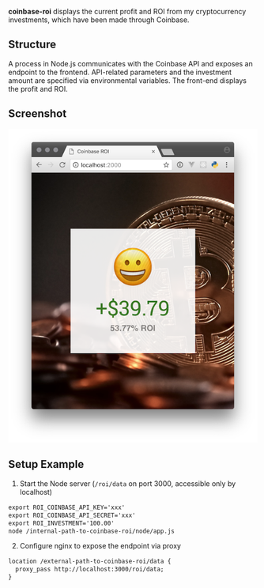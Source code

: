 __coinbase-roi__ displays the current profit and ROI from my cryptocurrency investments, which have been made through Coinbase.

## Structure
A process in Node.js communicates with the Coinbase API and exposes an endpoint to the frontend. API-related parameters and the investment amount are specified via environmental variables. The front-end displays the profit and ROI.

## Screenshot
<img src="https://raw.githubusercontent.com/erikvorkink/coinbase-roi/master/screenshot.png" width="599">

## Setup Example
1. Start the Node server (`/roi/data` on port 3000, accessible only by localhost)

```
export ROI_COINBASE_API_KEY='xxx'
export ROI_COINBASE_API_SECRET='xxx'
export ROI_INVESTMENT='100.00'
node /internal-path-to-coinbase-roi/node/app.js
```

2. Configure nginx to expose the endpoint via proxy

```
location /external-path-to-coinbase-roi/data {
  proxy_pass http://localhost:3000/roi/data;
}
```
